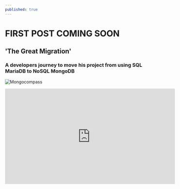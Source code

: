 ```yaml
---
published: true
---
```


# FIRST POST COMING SOON

## 'The Great Migration' 

### A developers journey to move his project from using SQL MariaDB to NoSQL MongoDB

![Mongocompass](https://i.imgur.com/KMkgKIy.jpg)


<div class="embed-responsive embed-responsive-16by9">

<iframe width="560" height="315" src="https://www.youtube.com/embed/6QGskEOIS9E" title="YouTube video player" frameborder="0" allow="accelerometer; autoplay; clipboard-write; encrypted-media; gyroscope; picture-in-picture" allowfullscreen></iframe>
  
</div>